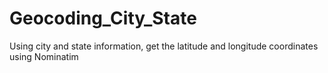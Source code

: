 # Geocoding_City_State
Using city and state information, get the latitude and longitude coordinates using Nominatim
